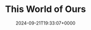 ---
title: This World of Ours
slug: 20240921T193307
date: 2024-09-21T19:33:07+0000
params:
  url: https://www.usenix.org/system/files/1401_08-12_mickens.pdf
tags:
- humor
- security
- to-read
---